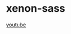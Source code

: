 # xenon-sass 
[youtube](https://www.youtube.com/watch?v=H10tFgcto80&list=PLeSHwq4_ksRFt2Zcbpqv3gs_Ksr2ZgE6Y)
